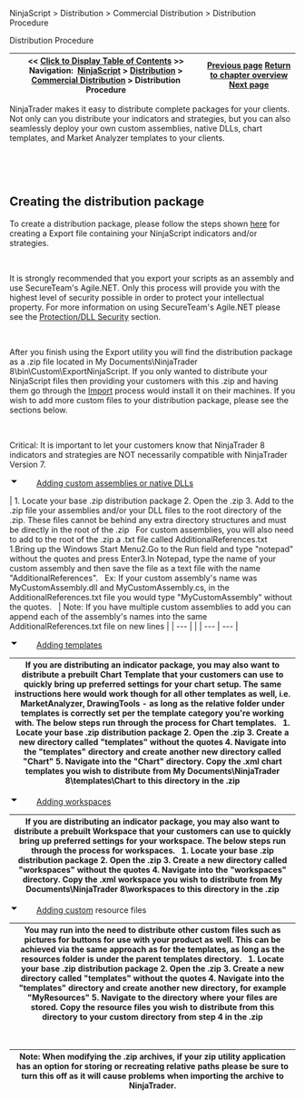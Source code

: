 ﻿


NinjaScript \> Distribution \> Commercial Distribution \> Distribution Procedure






















Distribution Procedure







| \<\< [Click to Display Table of Contents](distribution_procedure.md) \>\> **Navigation:**     [NinjaScript](ninjascript-1.md) \> [Distribution](distribution-1.md) \> [Commercial Distribution](commercial_distribution-1.md) \> Distribution Procedure | [Previous page](best_practices-1.md) [Return to chapter overview](commercial_distribution-1.md) [Next page](editor-1.md) |
| --- | --- |














NinjaTrader makes it easy to distribute complete packages for your clients. Not only can you distribute your indicators and strategies, but you can also seamlessly deploy your own custom assemblies, native DLLs, chart templates, and Market Analyzer templates to your clients.


 


 


## Creating the distribution package


To create a distribution package, please follow the steps shown [here](export-1.md) for creating a Export file containing your NinjaScript indicators and/or strategies.


 


It is strongly recommended that you export your scripts as an assembly and use SecureTeam's Agile.NET. Only this process will provide you with the highest level of security possible in order to protect your intellectual property. For more information on using SecureTeam's Agile.NET please see the [Protection/DLL Security](export-1.md) section.


 


After you finish using the Export utility you will find the distribution package as a .zip file located in My Documents\\NinjaTrader 8\\bin\\Custom\\ExportNinjaScript. If you only wanted to distribute your NinjaScript files then providing your customers with this .zip and having them go through the [Import](import-1.md) process would install it on their machines. If you wish to add more custom files to your distribution package, please see the sections below.


 


Critical: It is important to let your customers know that NinjaTrader 8 indicators and strategies are NOT necessarily compatible with NinjaTrader Version 7\.


![tog_minus](tog_minus-1.gif)        [Adding custom assemblies or native DLLs](javascript:HMToggle('toggle','AddingCustomAssembliesOrNativeDlls','AddingCustomAssembliesOrNativeDlls_ICON'))




| 1\. Locate your base .zip distribution package 2\. Open the .zip 3\. Add to the .zip file your assemblies and/or your DLL files to the root directory of the .zip. These files cannot be behind any extra directory structures and must be directly in the root of the .zip   For custom assemblies, you will also need to add to the root of the .zip a .txt file called AdditionalReferences.txt   1\.Bring up the Windows Start Menu2\.Go to the Run field and type "notepad" without the quotes and press Enter3\.In Notepad, type the name of your custom assembly and then save the file as a text file with the name "AdditionalReferences".   Ex: If your custom assembly's name was MyCustomAssembly.dll and MyCustomAssembly.cs, in the AdditionalReferences.txt file you would type "MyCustomAssembly" without the quotes.    | Note: If you have multiple custom assemblies to add you can append each of the assembly's names into the same AdditionalReferences.txt file on new lines | | --- | |
| --- | --- |



![tog_minus](tog_minus-1.gif)        [Adding templates](javascript:HMToggle('toggle','AddingChartTemplates','AddingChartTemplates_ICON'))




| If you are distributing an indicator package, you may also want to distribute a prebuilt Chart Template that your customers can use to quickly bring up preferred settings for your chart setup. The same instructions here would work though for all other templates as well, i.e. MarketAnalyzer, DrawingTools \- as long as the relative folder under templates is correctly set per the template category you're working with. The below steps run through the process for Chart templates.   1\. Locate your base .zip distribution package 2\. Open the .zip 3\. Create a new directory called "templates" without the quotes 4\. Navigate into the "templates" directory and create another new directory called "Chart" 5\. Navigate into the "Chart" directory. Copy the .xml chart templates you wish to distribute from My Documents\\NinjaTrader 8\\templates\\Chart to this directory in the .zip |
| --- |



![tog_minus](tog_minus-1.gif)        [Adding workspaces](javascript:HMToggle('toggle','AddingWorkspaces','AddingWorkspaces_ICON'))




| If you are distributing an indicator package, you may also want to distribute a prebuilt Workspace that your customers can use to quickly bring up preferred settings for your workspace. The below steps run through the process for workspaces.   1\. Locate your base .zip distribution package 2\. Open the .zip 3\. Create a new directory called "workspaces" without the quotes 4\. Navigate into the "workspaces" directory. Copy the .xml workspace you wish to distribute from My Documents\\NinjaTrader 8\\workspaces to this directory in the .zip |
| --- |



![tog_minus](tog_minus-1.gif)        [Adding custom](javascript:HMToggle('toggle','AddingMarketAnalyzerTemplates','AddingMarketAnalyzerTemplates_ICON')) resource files




| You may run into the need to distribute other custom files such as pictures for buttons for use with your product as well. This can be achieved via the same approach as for the templates, as long as the resources folder is under the parent templates directory.   1\. Locate your base .zip distribution package 2\. Open the .zip 3\. Create a new directory called "templates" without the quotes 4\. Navigate into the "templates" directory and create another new directory, for example "MyResources" 5\. Navigate to the directory where your files are stored. Copy the resource files you wish to distribute from this directory to your custom directory from step 4 in the .zip |
| --- |



 




| Note: When modifying the .zip archives, if your zip utility application has an option for storing or recreating relative paths please be sure to turn this off as it will cause problems when importing the archive to NinjaTrader. |
| --- |











